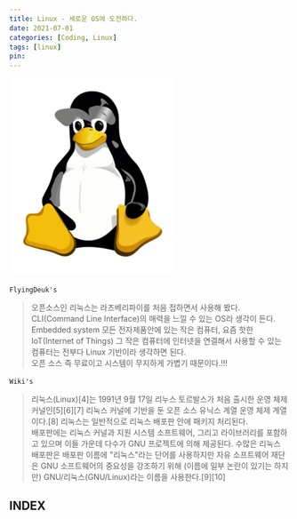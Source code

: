 ```yaml
---
title: Linux - 세로운 OS에 도전하다.
date: 2021-07-01
categories: [Coding, Linux]
tags: [linux]
pin:
---
```


![linux](/img/coding/linux/linux.png)

`FlyingDeuk's`
> 오픈소스인 리눅스는 라즈베리파이를 처음 접하면서 사용해 봤다. CLI(Command Line Interface)의 매력을 느낄 수 있는 OS라 생각이 든다. <br>
Embedded system 모든 전자제품안에 있는 작은 컴퓨터, 요즘 핫한 IoT(Internet of Things) 그 작은 컴퓨터에 인터넷을 연결해서 사용할 수 있는 컴퓨터는 전부다 Linux 기반이라 생각하면 된다. <br>
오픈 소스 즉 무료이고 시스템이 무지하게 가볍기 때문이다.!!!

`Wiki's`
> 리눅스(Linux)[4]는 1991년 9월 17일 리누스 토르발스가 처음 출시한 운영 체제 커널인[5][6][7] 리눅스 커널에 기반을 둔 오픈 소스 유닉스 계열 운영 체제 계열이다.[8] 리눅스는 일반적으로 리눅스 배포판 안에 패키지 처리된다. <br>
배포판에는 리눅스 커널과 지원 시스템 소프트웨어, 그리고 라이브러리를 포함하고 있으며 이들 가운데 다수가 GNU 프로젝트에 의해 제공된다. 수많은 리눅스 배포판은 배포판 이름에 "리눅스"라는 단어를 사용하지만 자유 소프트웨어 재단은 GNU 소프트웨어의 중요성을 강조하기 위해 (이름에 일부 논란이 있기는 하지만) GNU/리눅스(GNU/Linux)라는 이름을 사용한다.[9][10]

## INDEX 
